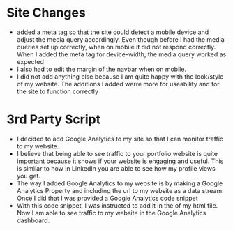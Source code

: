 # Site Changes
- added a meta tag so that the site could detect a mobile device
  and adjust the media query accordingly. Even though before I had
  the media queries set up correctly, when on mobile it did not respond
  correctly. When I added the meta tag for device-width, the media query
  worked as expected
- I also had to edit the margin of the navbar when on mobile.
- I did not add anything else because I am quite happy with the look/style of 
  my website. The additions I added werre more for useability and for the
  site to function correctly

# 3rd Party Script
- I decided to add Google Analytics to my site so that I can monitor traffic
  to my website. 
- I believe that being able to see traffic to your portfolio website is quite 
  important because it shows if your website is engaging and useful. This is 
  similar to how in LinkedIn you are able to see how my profile views you get.
- The way I added Google Analytics to my website is by making a Google Analytics 
  Property and including the url to my website as a data stream. Once I did that
  I was provided a Google Analytics code snippet
- With this code snippet, I was instructed to add it in the <head> of my html file.
  Now I am able to see traffic to my website in the Google Analytics dashboard.